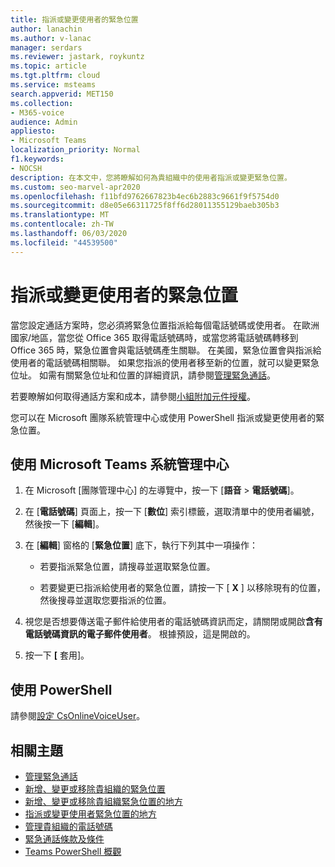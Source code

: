 ```yaml
---
title: 指派或變更使用者的緊急位置
author: lanachin
ms.author: v-lanac
manager: serdars
ms.reviewer: jastark, roykuntz
ms.topic: article
ms.tgt.pltfrm: cloud
ms.service: msteams
search.appverid: MET150
ms.collection:
- M365-voice
audience: Admin
appliesto:
- Microsoft Teams
localization_priority: Normal
f1.keywords:
- NOCSH
description: 在本文中，您將瞭解如何為貴組織中的使用者指派或變更緊急位置。
ms.custom: seo-marvel-apr2020
ms.openlocfilehash: f11bfd9762667823b4ec6b2883c9661f9f5754d0
ms.sourcegitcommit: d8e05e66311725f8ff6d28011355129baeb305b3
ms.translationtype: MT
ms.contentlocale: zh-TW
ms.lasthandoff: 06/03/2020
ms.locfileid: "44539500"
---
```

# <a name="assign-or-change-an-emergency-location-for-a-user"></a>指派或變更使用者的緊急位置

當您設定通話方案時，您必須將緊急位置指派給每個電話號碼或使用者。 在歐洲國家/地區，當您從 Office 365 取得電話號碼時，或當您將電話號碼轉移到 Office 365 時，緊急位置會與電話號碼產生關聯。 在美國，緊急位置會與指派給使用者的電話號碼相關聯。 如果您指派的使用者移至新的位置，就可以變更緊急位址。 如需有關緊急位址和位置的詳細資訊，請參閱[管理緊急通話](what-are-emergency-locations-addresses-and-call-routing.md)。
  
若要瞭解如何取得通話方案和成本，請參閱[小組附加元件授權](teams-add-on-licensing/microsoft-teams-add-on-licensing.md)。

您可以在 Microsoft 團隊系統管理中心或使用 PowerShell 指派或變更使用者的緊急位置。

## <a name="using-the-microsoft-teams-admin-center"></a>使用 Microsoft Teams 系統管理中心

1. 在 Microsoft [團隊管理中心] 的左導覽中，按一下 [**語音**  >  **電話號碼**]。

2. 在 [**電話號碼**] 頁面上，按一下 [**數位**] 索引標籤，選取清單中的使用者編號，然後按一下 [**編輯**]。

3. 在 [**編輯**] 窗格的 [**緊急位置**] 底下，執行下列其中一項操作：

   - 若要指派緊急位置，請搜尋並選取緊急位置。

   - 若要變更已指派給使用者的緊急位置，請按一下 [ **X** ] 以移除現有的位置，然後搜尋並選取您要指派的位置。

4. 視您是否想要傳送電子郵件給使用者的電話號碼資訊而定，請關閉或開啟**含有電話號碼資訊的電子郵件使用者**。 根據預設，這是開啟的。

5. 按一下 **[** 套用]。

## <a name="using-powershell"></a>使用 PowerShell

請參閱[設定 CsOnlineVoiceUser](https://docs.microsoft.com/powershell/module/skype/set-csonlinevoiceuser)。 

    
## <a name="related-topics"></a>相關主題

- [管理緊急通話](what-are-emergency-locations-addresses-and-call-routing.md)
- [新增、變更或移除貴組織的緊急位置](add-change-remove-emergency-location-organization.md)
- [新增、變更或移除貴組織緊急位置的地方](add-change-remove-emergency-place-organization.md)
- [指派或變更使用者緊急位置的地方](assign-change-emergency-place-user.md)
- [管理貴組織的電話號碼](/microsoftteams/manage-phone-numbers-for-your-organization)
- [緊急通話條款及條件](/microsoftteams/emergency-calling-terms-and-conditions)
- [Teams PowerShell 概觀](teams-powershell-overview.md)
